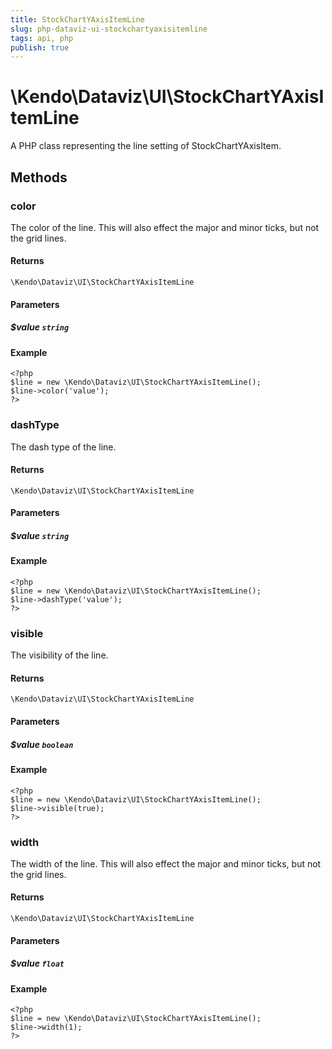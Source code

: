 ```yaml
---
title: StockChartYAxisItemLine
slug: php-dataviz-ui-stockchartyaxisitemline
tags: api, php
publish: true
---
```


# \Kendo\Dataviz\UI\StockChartYAxisItemLine

A PHP class representing the line setting of StockChartYAxisItem.


## Methods

### color
The color of the line. This will also effect the major and minor ticks, but
not the grid lines.

#### Returns
`\Kendo\Dataviz\UI\StockChartYAxisItemLine`

#### Parameters

##### $value `string`



#### Example 
    <?php
    $line = new \Kendo\Dataviz\UI\StockChartYAxisItemLine();
    $line->color('value');
    ?>

### dashType
The dash type of the line.

#### Returns
`\Kendo\Dataviz\UI\StockChartYAxisItemLine`

#### Parameters

##### $value `string`



#### Example 
    <?php
    $line = new \Kendo\Dataviz\UI\StockChartYAxisItemLine();
    $line->dashType('value');
    ?>

### visible
The visibility of the line.

#### Returns
`\Kendo\Dataviz\UI\StockChartYAxisItemLine`

#### Parameters

##### $value `boolean`



#### Example 
    <?php
    $line = new \Kendo\Dataviz\UI\StockChartYAxisItemLine();
    $line->visible(true);
    ?>

### width
The width of the line. This will also effect the major and minor ticks, but
not the grid lines.

#### Returns
`\Kendo\Dataviz\UI\StockChartYAxisItemLine`

#### Parameters

##### $value `float`



#### Example 
    <?php
    $line = new \Kendo\Dataviz\UI\StockChartYAxisItemLine();
    $line->width(1);
    ?>

